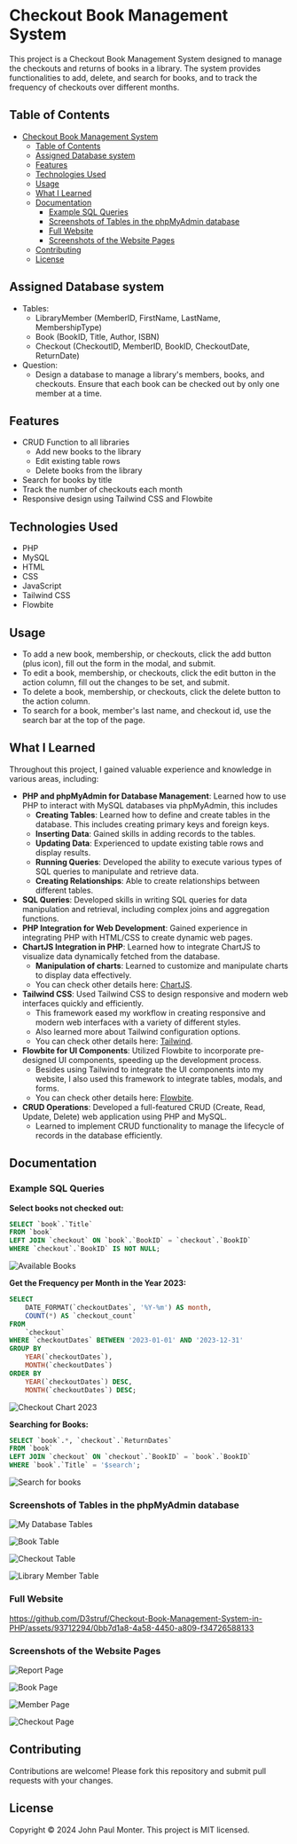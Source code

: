 # Checkout Book Management System

This project is a Checkout Book Management System designed to manage the checkouts and returns of books in a library. The system provides functionalities to add, delete, and search for books, and to track the frequency of checkouts over different months.

## Table of Contents

- [Checkout Book Management System](#checkout-book-management-system)
  - [Table of Contents](#table-of-contents)
  - [Assigned Database system](#assigned-database-system)
  - [Features](#features)
  - [Technologies Used](#technologies-used)
  - [Usage](#usage)
  - [What I Learned](#what-i-learned)
  - [Documentation](#documentation)
    - [Example SQL Queries](#example-sql-queries)
    - [Screenshots of Tables in the phpMyAdmin database](#screenshots-of-tables-in-the-phpmyadmin-database)
    - [Full Website](#full-website)
    - [Screenshots of the Website Pages](#screenshots-of-the-website-pages)
  - [Contributing](#contributing)
  - [License](#license)

## Assigned Database system

- Tables:
  - LibraryMember (MemberID, FirstName, LastName, MembershipType)
  - Book (BookID, Title, Author, ISBN)
  - Checkout (CheckoutID, MemberID, BookID, CheckoutDate, ReturnDate)
- Question:
  - Design a database to manage a library's members, books, and checkouts. Ensure that each book can be checked out by only one member at a time.

## Features

- CRUD Function to all libraries
  - Add new books to the library
  - Edit existing table rows
  - Delete books from the library
- Search for books by title
- Track the number of checkouts each month
- Responsive design using Tailwind CSS and Flowbite

## Technologies Used

- PHP
- MySQL
- HTML
- CSS
- JavaScript
- Tailwind CSS
- Flowbite

## Usage

- To add a new book, membership, or checkouts, click the add button (plus icon), fill out the form in the modal, and submit.
- To edit a book, membership, or checkouts, click the edit button in the action column, fill out the changes to be set, and submit.
- To delete a book, membership, or checkouts, click the delete button to the action column.
- To search for a book, member's last name, and checkout id, use the search bar at the top of the page.

## What I Learned

Throughout this project, I gained valuable experience and knowledge in various areas, including:

- **PHP and phpMyAdmin for Database Management**: Learned how to use PHP to interact with MySQL databases via phpMyAdmin, this includes
  - **Creating Tables**: Learned how to define and create tables in the database. This includes creating primary keys and foreign keys.
  - **Inserting Data**: Gained skills in adding records to the tables.
  - **Updating Data**: Experienced to update existing table rows and display results.
  - **Running Queries**: Developed the ability to execute various types of SQL queries to manipulate and retrieve data.
  - **Creating Relationships**: Able to create relationships between different tables.
- **SQL Queries**: Developed skills in writing SQL queries for data manipulation and retrieval, including complex joins and aggregation functions.
- **PHP Integration for Web Development**: Gained experience in integrating PHP with HTML/CSS to create dynamic web pages.
- **ChartJS Integration in PHP**: Learned how to integrate ChartJS to visualize data dynamically fetched from the database.
  - **Manipulation of charts**: Learned to customize and manipulate charts to display data effectively.
  - You can check other details here: [ChartJS](https://www.chartjs.org/docs/latest/).
- **Tailwind CSS**: Used Tailwind CSS to design responsive and modern web interfaces quickly and efficiently.
  - This framework eased my workflow in creating responsive and modern web interfaces with a variety of different styles.
  - Also learned more about Tailwind configuration options.
  - You can check other details here: [Tailwind](https://tailwindcss.com/).
- **Flowbite for UI Components**: Utilized Flowbite to incorporate pre-designed UI components, speeding up the development process.
  - Besides using Tailwind to integrate the UI components into my website, I also used this framework to integrate tables, modals, and forms.
  - You can check other details here: [Flowbite](https://flowbite.com/).
- **CRUD Operations**: Developed a full-featured CRUD (Create, Read, Update, Delete) web application using PHP and MySQL.
  - Learned to implement CRUD functionality to manage the lifecycle of records in the database efficiently.

## Documentation

### Example SQL Queries

**Select books not checked out:**

```sql
SELECT `book`.`Title`
FROM `book`
LEFT JOIN `checkout` ON `book`.`BookID` = `checkout`.`BookID`
WHERE `checkout`.`BookID` IS NOT NULL;
```

![Available Books](./assets/img/image-4.png)

**Get the Frequency per Month in the Year 2023:**

```sql
SELECT
    DATE_FORMAT(`checkoutDates`, '%Y-%m') AS month,
    COUNT(*) AS `checkout_count`
FROM
    `checkout`
WHERE `checkoutDates` BETWEEN '2023-01-01' AND '2023-12-31'
GROUP BY
    YEAR(`checkoutDates`),
    MONTH(`checkoutDates`)
ORDER BY
    YEAR(`checkoutDates`) DESC,
    MONTH(`checkoutDates`) DESC;
```

![Checkout Chart 2023](./assets/img/image-5.png)

**Searching for Books:**

```sql
SELECT `book`.*, `checkout`.`ReturnDates`
FROM `book`
LEFT JOIN `checkout` ON `checkout`.`BookID` = `book`.`BookID`
WHERE `book`.`Title` = '$search';
```

![Search for books](./assets/img/image-6.png)

### Screenshots of Tables in the phpMyAdmin database

![My Database Tables](./assets/img/image.png)

![Book Table](./assets/img/image-1.png)

![Checkout Table](./assets/img/image-2.png)

![Library Member Table](./assets/img/image-3.png)

### Full Website

https://github.com/D3struf/Checkout-Book-Management-System-in-PHP/assets/93712294/0bb7d1a8-4a58-4450-a809-f34726588133

### Screenshots of the Website Pages

![Report Page](./assets/img/image-7.png)

![Book Page](./assets/img/image-8.png)

![Member Page](./assets/img/image-9.png)

![Checkout Page](./assets/img/image-10.png)

## Contributing

Contributions are welcome! Please fork this repository and submit pull requests with your changes.

## License

Copyright © 2024 John Paul Monter.
This project is MIT licensed.
